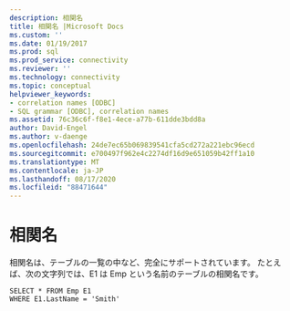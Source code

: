 ```yaml
---
description: 相関名
title: 相関名 |Microsoft Docs
ms.custom: ''
ms.date: 01/19/2017
ms.prod: sql
ms.prod_service: connectivity
ms.reviewer: ''
ms.technology: connectivity
ms.topic: conceptual
helpviewer_keywords:
- correlation names [ODBC]
- SQL grammar [ODBC], correlation names
ms.assetid: 76c36c6f-f8e1-4ece-a77b-611dde3bdd8a
author: David-Engel
ms.author: v-daenge
ms.openlocfilehash: 24de7ec65b069839541cfa5cd272a221ebc96ecd
ms.sourcegitcommit: e700497f962e4c2274df16d9e651059b42ff1a10
ms.translationtype: MT
ms.contentlocale: ja-JP
ms.lasthandoff: 08/17/2020
ms.locfileid: "88471644"
---
```

# <a name="correlation-names"></a>相関名
相関名は、テーブルの一覧の中など、完全にサポートされています。 たとえば、次の文字列では、E1 は Emp という名前のテーブルの相関名です。  
  
```  
SELECT * FROM Emp E1   
WHERE E1.LastName = 'Smith'  
```

